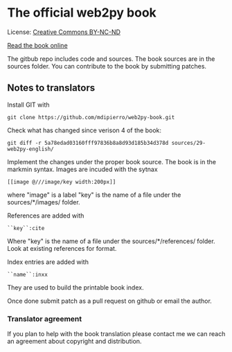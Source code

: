 # The official web2py book

License: [Creative Commons  BY-NC-ND](http://creativecommons.org/licenses/by-nc-nd/3.0/legalcode)

[Read the book online](http://web2py.com/books)

The gitbub repo includes code and sources. The book sources are in the sources folder. You can contribute to the book by submitting patches.

## Notes to translators

Install GIT with

    git clone https://github.com/mdipierro/web2py-book.git

Check what has changed since verison 4 of the book:

    git diff -r 5a78edad03160fff97836b8a8d93d185b34d378d sources/29-web2py-english/

Implement the changes under the proper book source.
The book is in the markmin syntax. Images are incuded with the sytnax

    [[image @///image/key width:200px]]

where "image" is a label "key" is the name of a file under the sources/*/images/ folder.

References are added with

    ``key``:cite

Where "key" is the name of a file under the sources/*/references/ folder. Look at existing references for format.

Index entries are added with

    ``name``:inxx

They are used to build the printable book index.

Once done submit  patch as a pull request on github or email the author.

### Translator agreement

If you plan to help with the book translation please contact me we can reach an agreement about copyright and distribution.